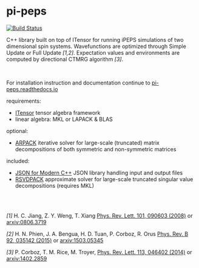 # pi-peps

[![Build Status](https://travis-ci.com/jurajHasik/pi-peps.svg?branch=master)](https://travis-ci.com/jurajHasik/pi-peps)&nbsp;

C++ library built on top of ITensor for running iPEPS simulations of two dimensional spin systems. Wavefunctions are optimized through Simple Update or Full Update <cite>[1,2]</cite>. Expectation values and environments are computed by directional CTMRG algorithm <cite>[3]</cite>. 

<br>

For installation instruction and documentation continue to [pi-peps.readthedocs.io](https://pi-peps.readthedocs.io)

requirements:
* [ITensor](https://github.com/ITensor/ITensor) tensor algebra framework
* linear algebra: MKL or LAPACK & BLAS

optional:
* [ARPACK](https://github.com/opencollab/arpack-ng) iterative solver for large-scale (truncated)
matrix decompositions of both symmetric and non-symmetric matrices

included:
* [JSON for Modern C++](https://github.com/nlohmann/json) JSON library handling input and output files
* [RSVDPACK](https://github.com/sergeyvoronin/LowRankMatrixDecompositionCodes) approximate solver
for large-scale truncated singular value decompositions (requires MKL)

<br>
<br>

<cite>[1]</cite> H. C. Jiang, Z. Y. Weng, T. Xiang [Phys. Rev. Lett. 101, 090603 (2008)](https://journals.aps.org/prl/abstract/10.1103/PhysRevLett.101.090603) or [arxiv:0806.3719](https://arxiv.org/abs/0806.3719)

<cite>[2]</cite> H. N. Phien, J. A. Bengua, H. D. Tuan, P. Corboz, R. Orus [Phys. Rev. B 92, 035142 (2015)](https://journals.aps.org/prb/abstract/10.1103/PhysRevB.92.035142) or [arxiv:1503.05345](https://arxiv.org/abs/1503.05345)

<cite>[3]</cite> P. Corboz, T. M. Rice, M. Troyer, [Phys. Rev. Lett. 113, 046402 (2014)](https://journals.aps.org/prl/abstract/10.1103/PhysRevLett.113.046402) or [arxiv:1402.2859](https://arxiv.org/abs/1402.2859)

